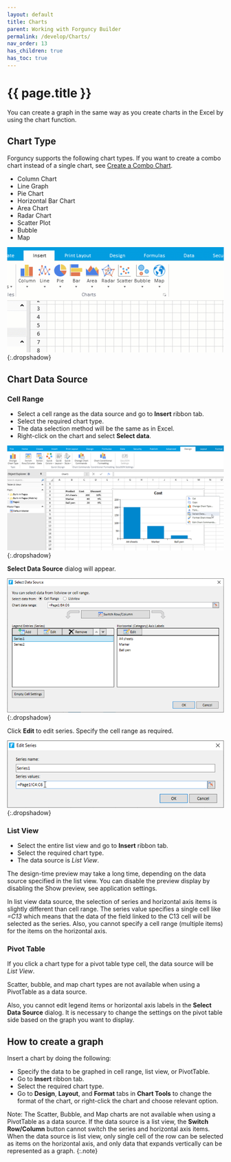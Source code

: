 ```yaml
---
layout: default
title: Charts
parent: Working with Forguncy Builder
permalink: /develop/Charts/
nav_order: 13
has_children: true
has_toc: true
---
```


# {{ page.title }}

You can create a graph in the same way as you create charts in the Excel by using the chart function. 

## Chart Type
Forguncy supports the following chart types. If you want to create a combo chart instead of a single chart, see [Create a Combo Chart](http://localhost:4000/develop/Charts/create-a-combo-chart/#create-a-combo-chart).

- Column Chart
- Line Graph
- Pie Chart
- Horizontal Bar Chart
- Area Chart
- Radar Chart
- Scatter Plot
- Bubble
- Map

![chart-types](/assets/images/product-images/chart-types.gif)
{:.dropshadow}

## Chart Data Source

### Cell Range

- Select a cell range as the data source and go to **Insert** ribbon tab. 
- Select the required chart type. 
- The data selection method will be the same as in Excel.
- Right-click on the chart and select **Select data**.

![insert-chart](/assets/images/product-images/insert-chart.png)
{:.dropshadow}

**Select Data Source** dialog will appear.

![select-data-source](/assets/images/product-images/select-data-source.png)
{:.dropshadow}

Click **Edit** to edit series.  Specify the cell range  as required.   

![chart-edit-series](/assets/images/product-images/chart-edit-series.png)
{:.dropshadow}

### List View

- Select the entire list view and go to **Insert** ribbon tab. 
- Select the required chart type.
- The data source is *List View*.

The design-time preview may take a long time, depending on the data source specified in the list view. You can disable the preview display by disabling the Show preview, see application settings.

In list view data source, the selection of series and horizontal axis items is slightly different than cell range. The series value specifies a single cell like *=C13* which means that the data of the field linked to the C13 cell will be selected as the series. Also, you cannot specify a cell range (multiple items) for the items on the horizontal axis.

### Pivot Table

If you click a chart type for a pivot table type cell, the data source will be *List View*. 

Scatter, bubble, and map chart types are not available when using a PivotTable as a data source.

Also, you cannot edit legend items or horizontal axis labels in the **Select Data Source** dialog. It is necessary to change the settings on the pivot table side based on the graph you want to display.

## How to create a graph

Insert a chart by doing the following:

- Specify the data to be graphed in cell range, list view, or PivotTable. 
- Go to **Insert** ribbon tab.
- Select the required chart type. 
- Go to **Design**, **Layout**, and **Format** tabs in **Chart Tools** to change the format of the chart, or right-click the chart and choose relevant option.

Note: The Scatter, Bubble, and Map charts are not available when using a PivotTable as a data source. If the data source is a list view, the **Switch Row/Column** button cannot switch the series and horizontal axis items. When the data source is list view, only single cell of the row can be selected as items on the horizontal axis, and only data that expands vertically can be represented as a graph.
{:.note}


